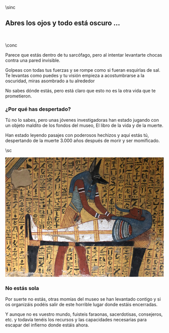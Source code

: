 \sinc

## Abres los ojos y todo está oscuro …

&nbsp;

\conc

Parece que estás dentro de tu sarcófago, pero al intentar levantarte chocas contra una pared invisible.

Golpeas con todas tus fuerzas y se rompe como si fueran esquirlas de sal. Te levantas como puedes y tu visión empieza a acostumbrarse a la oscuridad, miras asombrado a tu alrededor

No sabes dónde estás, pero está claro que esto no es la otra vida que te prometieron.

### ¿Por qué has despertado?

Tú no lo sabes, pero unas jóvenes investigadoras han estado jugando con un objeto maldito de los fondos del museo, El libro de la vida y de la muerte.

Han estado leyendo pasajes con poderosos hechizos y aquí estás tú, despertando de la muerte 3.000 años después de morir y ser momificado.

\sc

[![Égypte, Al Qarana (nécropole thébaine), Deir el-Medina, Tombeau d’un ouvrier, Amennakht ou Nebenmaat - Marie Thérèse Hébert & Jean Robert Thibault](./images/anubis-tending-to-a-mummy-12664.jpg "Égypte, Al Qarana (nécropole thébaine), Deir el-Medina, Tombeau d'un ouvrier, Amennakht ou Nebenmaat - Marie Thérèse Hébert & Jean Robert Thibault")](https://www.flickr.com/photos/jrthibault/49992702476/in/album-72157714654737082/ "Égypte, Al Qarana (nécropole thébaine), Deir el-Medina, Tombeau d'un ouvrier, Amennakht ou Nebenmaat - Marie Thérèse Hébert & Jean Robert Thibault")

### No estás sola

Por suerte no estás, otras momias del museo se han levantado contigo y si os organizáis podéis salir de este horrible lugar donde estáis encerradas.

Y aunque no es vuestro mundo, fuisteis faraonas, sacerdotisas, consejeros, etc. y todavía tenéis los recursos y las capacidades necesarias para escapar del infierno donde estáis ahora.